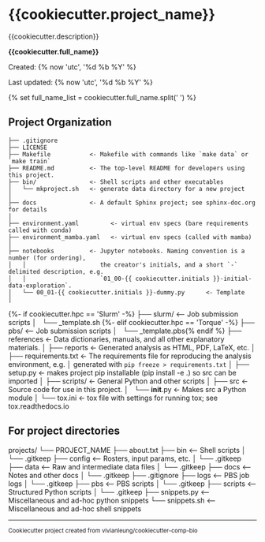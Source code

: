 {{cookiecutter.project_name}}
==============================

{{cookiecutter.description}}

__{{cookiecutter.full_name}}__

Created:      {% now 'utc', '%d %b %Y' %}

Last updated: {% now 'utc', '%d %b %Y' %}

{% set full_name_list = cookiecutter.full_name.split(' ') %}


Project Organization
------------

    ├── .gitignore
    ├── LICENSE
    ├── Makefile           <- Makefile with commands like `make data` or `make train`
    ├── README.md          <- The top-level README for developers using this project.
    ├── bin/               <- Shell scripts and other executables
    │   └── mkproject.sh   <- generate data directory for a new project
    │
    ├── docs               <- A default Sphinx project; see sphinx-doc.org for details
    │
    ├── environment.yaml         <- virtual env specs (bare requirements called with conda)
    ├── environment_mamba.yaml   <- virtual env specs (called with mamba)
    │
    ├── notebooks          <- Jupyter notebooks. Naming convention is a number (for ordering),
    │   │                     the creator's initials, and a short `-` delimited description, e.g.
    │   │                     `01_00-{{ cookiecutter.initials }}-initial-data-exploration`.
    │   └── 00_01-{{ cookiecutter.initials }}-dummy.py      <- Template
    │
{%- if cookiecutter.hpc == 'Slurm' -%}
    ├── slurm/                  <-- Job submission scripts
    │   └── _template.sh
{%- elif cookiecutter.hpc == 'Torque' -%}
    ├── pbs/                    <-- Job submission scripts
    │   └── _template.pbs{% endif %}
    ├── references         <- Data dictionaries, manuals, and all other explanatory materials.
    │
    ├── reports            <- Generated analysis as HTML, PDF, LaTeX, etc.
    │
    ├── requirements.txt   <- The requirements file for reproducing the analysis environment, e.g.
    │                         generated with `pip freeze > requirements.txt`
    │
    ├── setup.py           <- makes project pip installable (pip install -e .) so src can be imported
    │
    ├── scripts/           <- General Python and other scripts
    │
    ├── src                <- Source code for use in this project.
    │   └── __init__.py    <- Makes src a Python module
    │
    └── tox.ini            <- tox file with settings for running tox; see tox.readthedocs.io


For project directories
-----------------------

projects/
└── PROJECT\_NAME
    ├── about.txt
    ├── bin            <-- Shell scripts
    │   └── .gitkeep
    ├── config         <-- Rosters, input params, etc.
    │   └── .gitkeep
    ├── data           <-- Raw and intermediate data files
    │   └── .gitkeep
    ├── docs           <-- Notes and other docs
    │   └── .gitkeep
    ├── .gitignore
    ├── logs           <-- PBS job logs
    │   └── .gitkeep
    ├── pbs            <-- PBS scripts
    │   └── .gitkeep
    ├── scripts        <-- Structured Python scripts
    │   └── .gitkeep
    ├── snippets.py    <-- Miscellaneous and ad-hoc python snippets
    └── snippets.sh    <-- Miscellaneous and ad-hoc shell snippets


--------
<p><small>Cookiecutter project created from vivianleung/cookiecutter-comp-bio</small></p>

<!-- <p><small>Project based on the <a target="_blank" href="https://drivendata.github.io/cookiecutter-data-science/">cookiecutter data science project template</a>. #cookiecutterdatascience</small></p> -->
